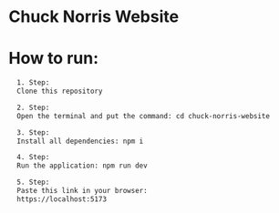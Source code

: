 # Chuck Norris Website

# How to run:

```bash
  1. Step:
  Clone this repository
```
```bash
  2. Step:
  Open the terminal and put the command: cd chuck-norris-website
```
```bash
  3. Step:
  Install all dependencies: npm i
```
```bash
  4. Step:
  Run the application: npm run dev
```
```bash
  5. Step:
  Paste this link in your browser:
  https://localhost:5173
```
